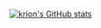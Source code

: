 <!--
**krionbsd/krionbsd** is a ✨ _special_ ✨ repository because its `README.md` (this file) appears on your GitHub profile.

Here are some ideas to get you started:

- 🔭 I’m currently working on ...
- 🌱 I’m currently learning ...
- 👯 I’m looking to collaborate on ...
- 🤔 I’m looking for help with ...
- 💬 Ask me about ...
- 📫 How to reach me: ...
- 😄 Pronouns: ...
- ⚡ Fun fact: ...
-->
<!--[![My GitHub Stats](https://github-readme-stats.vercel.app/api/?username=krionbsd&count_private=true&include_all_commits=true&theme=tokyonight&showicons=true)]()-->

[![krion's GitHub stats](https://github-readme-stats.vercel.app/api?username=krionbsd&count_private=true&include_all_commits=true)](https://github.com/anuraghazra/github-readme-stats)

